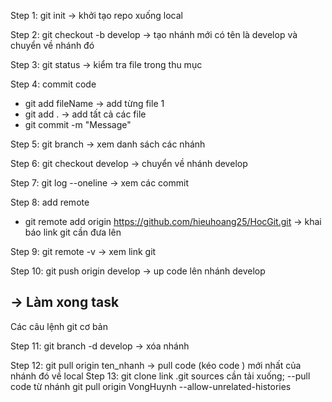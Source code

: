 Step 1: git init
-> khởi tạo repo xuống local

Step 2: git checkout -b develop
-> tạo nhánh mới có tên là develop và chuyển về nhánh đó

Step 3: git status 
-> kiểm tra file trong thu mục

Step 4: commit code
- git add fileName -> add từng file 1
- git add . -> add tất cả các file
- git commit -m "Message"

Step 5: git branch
-> xem danh sách các nhánh

Step 6: git checkout develop 
-> chuyển về nhánh develop

Step 7: git log --oneline
-> xem các commit

Step 8: add remote
- git remote add origin https://github.com/hieuhoang25/HocGit.git
-> khai báo link git cần đưa lên

Step 9: git remote -v 
-> xem link git 

Step 10: git push origin develop
-> up code lên nhánh develop

-> Làm xong task
-----
Các câu lệnh git cơ bản

Step 11: git branch -d develop
-> xóa nhánh
<!-- Code sẽ bị mất chỉ xóa nhánh trong trường hợp xử lí xong  -->

Step 12: git pull origin ten_nhanh
-> pull code (kéo code ) mới nhất của nhánh đó về local 
Step 13: git clone link .git sources cần tải xuống;
--pull code từ nhánh
git pull origin VongHuynh --allow-unrelated-histories

